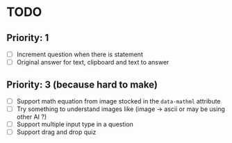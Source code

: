 # TODO

## Priority: 1

- [ ] Increment question when there is statement
- [ ] Original answer for text, clipboard and text to answer

## Priority: 3 (because hard to make)

- [ ] Support math equation from image stocked in the `data-mathml` attribute
- [ ] Try something to understand images like (image -> ascii or may be using other AI ?)
- [ ] Support multiple input type in a question
- [ ] Support drag and drop quiz
